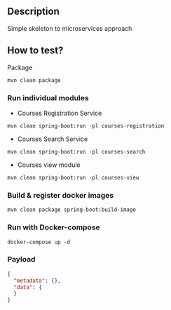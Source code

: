 ## Description

Simple skeleton to microservices approach

## How to test?

Package

```shell
mvn clean package
```

### Run individual modules

- Courses Registration Service

```shell
mvn clean spring-boot:run -pl courses-registration
```

- Courses Search Service

```shell
mvn clean spring-boot:run -pl courses-search
```

- Courses view module

```shell
mvn clean spring-boot:run -pl courses-view
```

### Build & register docker images 

```shell
mvn clean package spring-boot:build-image
```

### Run with Docker-compose 

```shell
docker-compose up -d
```

### Payload

```json
{
  "metadata": {},
  "data": {
  }
}
```
